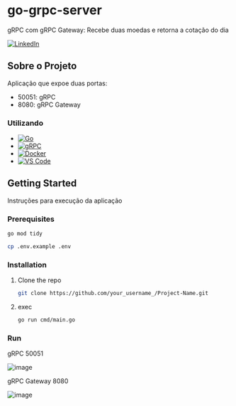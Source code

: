 # go-grpc-server
gRPC com gRPC Gateway: Recebe duas moedas e retorna a cotação do dia

[![LinkedIn][linkedin-shield]][linkedin-url]

<!-- SOBRE O PROJETO -->
## Sobre o Projeto

Aplicação que expoe duas portas:
- 50051: gRPC
- 8080: gRPC Gateway

### Utilizando

* [![Go][Go-badge]][Go-url]
* [![gRPC](https://img.shields.io/badge/gRPC-%20-blue)](https://github.com/grpc/grpc)
* [![Docker][Docker-badge]][Docker-url]
* [![VS Code][VSCode-badge]][VSCode-url]


<!-- GETTING STARTED -->
## Getting Started

Instruções para execução da aplicação

### Prerequisites
  ```sh
  go mod tidy
  ```

  ```sh
 cp .env.example .env
  ```

### Installation

1. Clone the repo
   ```sh
   git clone https://github.com/your_username_/Project-Name.git
   ```
2. exec
   ```sh
   go run cmd/main.go
   ```

### Run
gRPC 50051

![image](https://github.com/felipefca/go-grpc-server/assets/21323326/99293654-9f2c-4ff4-b605-5f6a7fb7ae2e)


gRPC Gateway 8080

![image](https://github.com/felipefca/go-grpc-server/assets/21323326/ab0dbbf9-9076-4b3c-a265-1e0e5ba71953)

<!-- MARKDOWN LINKS & IMAGES -->
<!-- https://www.markdownguide.org/basic-syntax/#reference-style-links -->
[linkedin-shield]: https://img.shields.io/badge/-LinkedIn-black.svg?style=for-the-badge&logo=linkedin&colorB=555
[linkedin-url]: https://www.linkedin.com/in/felipe-fernandes-fca/
[Go-url]: https://golang.org/
[Go-badge]: https://img.shields.io/badge/go-%2300ADD8.svg?style=flat&logo=go&logoColor=white
[MongoDB-badge]: https://img.shields.io/badge/mongodb-%234ea94b.svg?style=flat&logo=mongodb&logoColor=white
[MongoDB-url]: https://www.mongodb.com/
[RabbitMQ-badge]: https://img.shields.io/badge/rabbitmq-%23ff6600.svg?style=flat&logo=rabbitmq&logoColor=white
[RabbitMQ-url]: https://www.rabbitmq.com/
[Docker-badge]: https://img.shields.io/badge/docker-%230db7ed.svg?style=flat&logo=docker&logoColor=white
[Docker-url]: https://www.docker.com/
[VSCode-badge]: https://img.shields.io/badge/VS_Code-007ACC?style=flat&logo=visual-studio-code&logoColor=white
[VSCode-url]: https://code.visualstudio.com/
